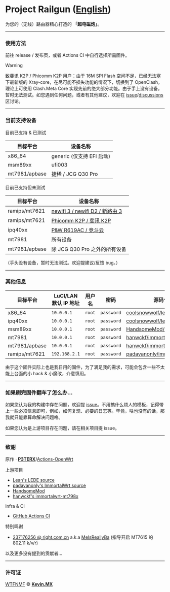 # Project Railgun ([English](README.md))

为您的（无线）路由器精心打造的 **「超电磁炮」**。

***

### 使用方法

前往 release / 发布页，或者 Actions CI 中自行选择所需固件。

> [!WARNING]
> 致斐讯 K2P / Phicomm K2P 用户：由于 16M SPI Flash 空间不足，已经无法塞下最新版的 Xray-core，在尽可能不损失功能的情况下，切换到了 OpenClash，理论上可使用 Clash.Meta Core 实现先前的绝大部分功能。由于手上没有设备，暂时无法测试。如您遇到任何问题，或者有其他建议，欢迎在 [issue](https://github.com/KevinMX/Railgun/issues)/[discussions](https://github.com/KevinMX/Railgun/discussions) 区讨论。

***

### 当前支持设备

目前已支持 & 已测试

| 目标平台      | 设备名称                  |
|---------------|---------------------------|
| x86_64        | generic (仅支持 EFI 启动) |
| msm89xx       | ufi003                    |
| mt7981/apbase | 捷稀 / JCG Q30 Pro        |

目前已支持但未测试

| 目标平台    | 设备名称                                                                    |
|---------------|---------------------------------------------------------------------------|
| ramips/mt7621 | [newifi 3 / newifi D2 / 新路由 3](https://openwrt.org/toh/lenovo/newifi_d2) |
| ramips/mt7621 | [Phicomm K2P / 斐讯 K2P](https://openwrt.org/toh/phicomm/k2p_ke2p)          |
| ipq40xx       | [P&W R619AC / 竞斗云](https://openwrt.org/toh/p_w/r619ac)                   |
| mt7981        | 所有设备                                                                    |
| mt7981/apbase | 除 JCG Q30 Pro 之外的所有设备                                               |

（手头没有设备，暂时无法测试。欢迎提建议/反馈 bug。）

***

### 其他信息

| 目标平台    | LuCI/LAN 默认 IP 地址 | 用户名 | 密码       | 源码仓库                                                                    |
|---------------|-----------------------|--------|------------|-----------------------------------------------------------------------------|
| x86_64        | `10.0.0.1`            | `root` | `password` | [coolsnowwolf/lede](https://github.com/coolsnowwolf/lede)                   |
| ipq40xx       | `10.0.0.1`            | `root` | `password` | [coolsnowwolf/lede](https://github.com/coolsnowwolf/lede)                   |
| msm89xx       | `10.0.0.1`            | `root` | `password` | [HandsomeMod/HandsomeMod](https://github.com/HandsomeMod/HandsomeMod)       |
| mt7981        | `10.0.0.1`            | `root` | `password` | [hanwckf/immortalwrt-mt798x](https://github.com/hanwckf/immortalwrt-mt798x) |
| mt7981/apbase | `10.0.0.1`            | `root` | `password` | [hanwckf/immortalwrt-mt798x](https://github.com/hanwckf/immortalwrt-mt798x) |
| ramips/mt7621 | `192.168.2.1`         | `root` | `password` | [padavanonly/immortalwrt](https://github.com/padavanonly/immortalwrt)       |


由于这个固件实际上也是我日用的固件，为了满足我的需求，可能会包含一些不太能上台面的小 hack & 小魔改，介意慎用。

***

### 如果刷完固件翻车了怎么办...

如果您认为我的构建中存在问题，欢迎提 [issue](https://github.com/KevinMX/Railgun/issues/new/choose)。不用搞什么烦人的模板，记得带上一些必须信息即可，例如，如何复现、必要的日志等。毕竟，啥也没有的话，那我就只能靠算命解决问题咯。

如果您认为是上游项目存在问题，请在相关项目提 issue。

***

### 致谢

原作 · [**P3TERX**](https://p3terx.com)/[Actions-OpenWrt](https://github.com/P3TERX/Actions-OpenWrt)

上游项目

- [Lean's LEDE source](https://github.com/coolsnowwolf/lede)
- [padavanonly's ImmortalWrt source](https://github.com/padavanonly/immortalwrt)
- [HandsomeMod](https://github.com/HandsomeMod/HandsomeMod)
- [hanwckf's immortalwrt-mt798x](https://github.com/hanwckf/immortalwrt-mt798x)

Infra & CI

- [GitHub Actions CI](https://github.com/features/actions)

特别鸣谢

- [237176256 @ right.com.cn](https://www.right.com.cn/forum/space-uid-364126.html) a.k.a [MeIsReallyBa](https://github.com/MeIsReallyBa) (指导开启 MT7615 的 802.11 k/v/r)

以及更多没有提到的贡献者...

***

### 许可证

[WTFNMF](https://github.com/adversary-org/wtfnmf) © [**Kevin.MX**](https://mary.kevinmx.top)

